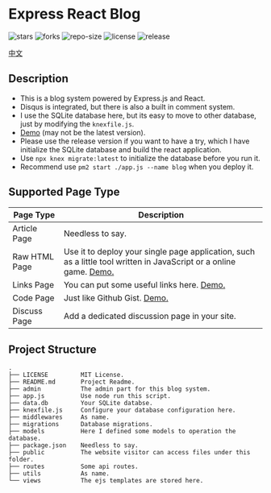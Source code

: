 # Express React Blog
![stars](https://img.shields.io/github/stars/songquanpeng/lightx-cms) ![forks](https://img.shields.io/github/forks/songquanpeng/lightx-cms) ![repo-size](https://img.shields.io/github/repo-size/songquanpeng/lightx-cms) ![license](https://img.shields.io/github/license/songquanpeng/lightx-cms) ![release](https://img.shields.io/github/v/release/songquanpeng/lightx-cms)

[中文](https://iamazing.cn/page/LIGHTX-CMS-使用记录以及-TODO-事项)
## Description
+ This is a blog system powered by Express.js and React.
+ Disqus is integrated, but there is also a built in comment system.
+ I use the SQLite database here, but its easy to move to other database, just by modifying the `knexfile.js`.
+ [Demo](https://iamazing.cn/) (may not be the latest version).
+ Please use the release version if you want to have a try, which I have initialize the SQLite database and build the react application.
+ Use `npx knex migrate:latest` to initialize the database before you run it.
+ Recommend use `pm2 start ./app.js --name blog` when you deploy it. 

## Supported Page Type
|Page Type|Description|
|---|---|
|Article Page | Needless to say.|
|Raw HTML Page | Use it to deploy your single page application, such as a little tool written in JavaScript or a online game. [Demo.](https://iamazing.cn/page/字符雨)|
|Links Page| You can put some useful links here. [Demo.](https://iamazing.cn/page/links)|
|Code Page| Just like Github Gist. [Demo.](https://iamazing.cn/page/使用-Pygame-生成大量小球)|
|Discuss Page| Add a dedicated discussion page in your site.|

## Project Structure
```
.
├── LICENSE         MIT License.
├── README.md       Project Readme.
├── admin           The admin part for this blog system.
├── app.js          Use node run this script.
├── data.db         Your SQLite databse.
├── knexfile.js     Configure your database configuration here.
├── middlewares     As name.
├── migrations      Database migrations.
├── models          Here I defined some models to operation the database.
├── package.json    Needless to say.
├── public          The website visitor can access files under this folder.
├── routes          Some api routes.
├── utils           As name.
└── views           The ejs templates are stored here.
```